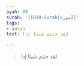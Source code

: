 ```yaml
---
ayah: 89
surah: '[[019-Surah|سورة]]'
tags:
- quran
text: لقد جئتم شيئا إدا

---
```

> لقد جئتم شيئا إدا
